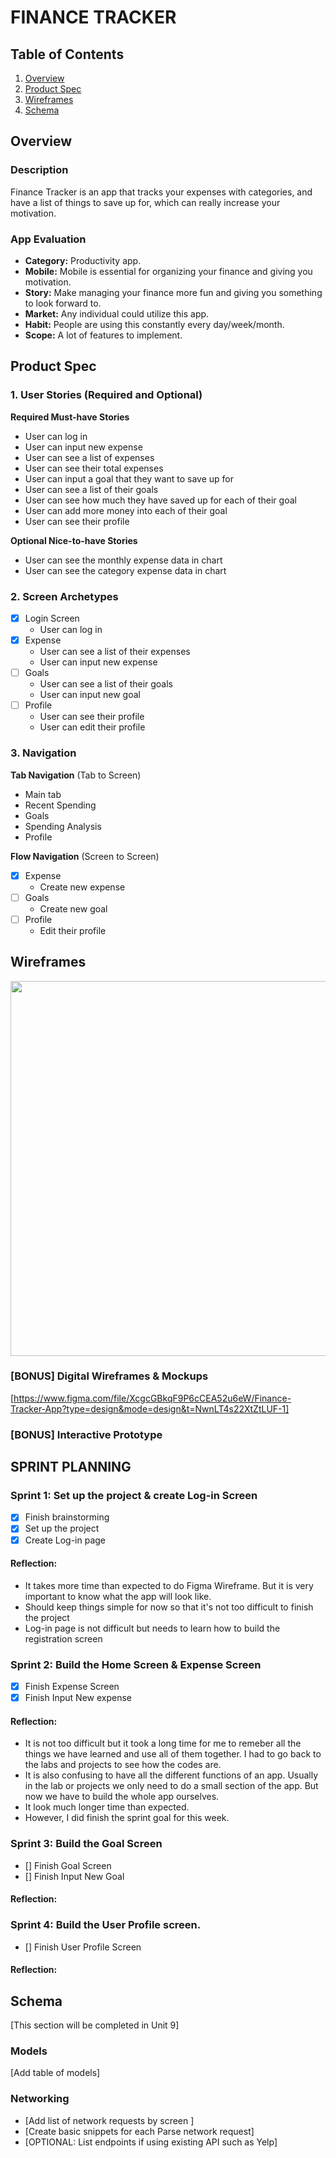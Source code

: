 # FINANCE TRACKER 

## Table of Contents

1. [Overview](#Overview)
2. [Product Spec](#Product-Spec)
3. [Wireframes](#Wireframes)
4. [Schema](#Schema)

## Overview

### Description

Finance Tracker is an app that tracks your expenses with categories, and have a list of things to save up for, which can really increase your motivation.

### App Evaluation

  -   **Category:** Productivity app.
  -   **Mobile:** Mobile is essential for organizing your finance and giving you motivation. 
   - **Story:** Make managing your finance more fun and giving you something to look forward to. 
   - **Market:** Any individual could utilize this app. 
   - **Habit:** People are using this constantly every day/week/month. 
   - **Scope:** A lot of features to implement.

## Product Spec

### 1. User Stories (Required and Optional)

**Required Must-have Stories**

* User can log in 
* User can input new expense 
* User can see a list of expenses 
* User can see their total expenses 
* User can input a goal that they want to save up for 
* User can see a list of their goals 
* User can see how much they have saved up for each of their goal 
* User can add more money into each of their goal 
* User can see their profile

**Optional Nice-to-have Stories**

* User can see the monthly expense data in chart 
* User can see the category expense data in chart

### 2. Screen Archetypes

- [X] Login Screen 
    - User can log in 
- [X] Expense 
    - User can see a list of their expenses 
    - User can input new expense 
- [ ] Goals 
    - User can see a list of their goals 
    - User can input new goal 
- [ ] Profile 
    - User can see their profile 
    - User can edit their profile 

### 3. Navigation

**Tab Navigation** (Tab to Screen)

* Main tab 
* Recent Spending 
* Goals
* Spending Analysis 
* Profile

**Flow Navigation** (Screen to Screen)

- [X] Expense 
    - Create new expense
- [ ] Goals 
    - Create new goal 
- [ ] Profile 
    - Edit their profile 

## Wireframes

<img src="IMG_0075.HEIC" width=600>


### [BONUS] Digital Wireframes & Mockups
[https://www.figma.com/file/XcgcGBkqF9P6cCEA52u6eW/Finance-Tracker-App?type=design&mode=design&t=NwnLT4s22XtZtLUF-1]

### [BONUS] Interactive Prototype

## SPRINT PLANNING 

### Sprint 1: Set up the project & create Log-in Screen 
- [X] Finish brainstorming
- [X] Set up the project
- [X] Create Log-in page

#### Reflection: 
- It takes more time than expected to do Figma Wireframe. But it is very important to know what the app will look like.
- Should keep things simple for now so that it's not too difficult to finish the project
- Log-in page is not difficult but needs to learn how to build the registration screen

### Sprint 2: Build the Home Screen & Expense Screen
- [X] Finish Expense Screen
- [X] Finish Input New expense

#### Reflection: 
- It is not too difficult but it took a long time for me to remeber all the things we have learned and use all of them together. I had to go back to the labs and projects to see how the codes are.
- It is also confusing to have all the different functions of an app. Usually in the lab or projects we only need to do a small section of the app. But now we have to build the whole app ourselves.
- It look much longer time than expected.
- However, I did finish the sprint goal for this week. 

### Sprint 3: Build the Goal Screen
- [] Finish Goal Screen
- [] Finish Input New Goal

#### Reflection: 

### Sprint 4: Build the User Profile screen.
- [] Finish User Profile Screen

#### Reflection: 

## Schema 

[This section will be completed in Unit 9]

### Models

[Add table of models]

### Networking

- [Add list of network requests by screen ]
- [Create basic snippets for each Parse network request]
- [OPTIONAL: List endpoints if using existing API such as Yelp]
